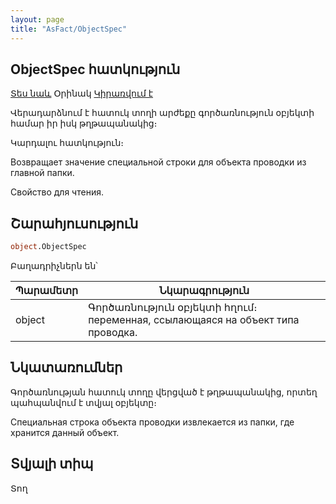 ```yaml
---
layout: page
title: "AsFact/ObjectSpec"
---
```


## ObjectSpec հատկություն


[Տես նաև](../Asfact.md) Օրինակ [Կիրառվում է](../Asfact.md)


Վերադարձնում է հատուկ տողի արժեքը գործառնություն օբյեկտի համար իր իսկ թղթապանակից։

Կարդալու հատկություն։

Возвращает значение специальной строки для объекта проводки из главной папки.

Свойство для чтения.


## Շարահյուսություն

```vb
object.ObjectSpec
```
Բաղադրիչներն են՝

| Պարամետր | Նկարագրություն |
|--|--|
| object | Գործառնություն օբյեկտի հղում։ переменная, ссылающаяся на объект типа проводка. |


## Նկատառումներ

Գործառնության հատուկ տողը վերցված է թղթապանակից, որտեղ պահպանվում է տվյալ օբյեկտը։

Специальная строка объекта проводки извлекается из папки, где хранится данный объект.


## Տվյալի տիպ

Տող